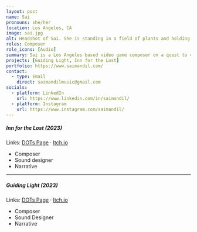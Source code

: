 ```yaml
---
layout: post
name: Sai
pronouns: she/her
location: Los Angeles, CA
image: sai.jpg
alt: Headshot of Sai. She is standing in a field of plants and holding a small flower in her hands.
roles: Composer
role_icons: [Audio]
summary: Sai is a Los Angeles based video game composer on a quest to create musical soundscapes that immerse audiences in impactful narratives and memorable gameplay experiences. When Sai is not composing music, she can be found needle felting, tending to her plants, spending time with friends, learning sign language, and playing video games.
projects: [Guiding Light, Inn for the Lost]
portfolio: https://www.saimandil.com/
contact:
  - type: Email
    direct: saimandilmusic@gmail.com
socials:
  - platform: LinkedIn
    url: https://www.linkedin.com/in/saimandil/
  - platform: Instagram
    url: https://www.instagram.com/saimandil/
---
```


##### _Inn for the Lost (2023)_
Links: [DOTs Page](/projects/inn-lost) &middot; <a target="_blank" rel="noopener" href="https://shleedelie.itch.io/inn-for-the-lost">Itch.io</a>
- Composer
- Sound designer
- Narrative

<hr class="secondary">

##### _Guiding Light (2023)_
Links: [DOTs Page](/projects/guiding-light) &middot; <a target="_blank" rel="noopener" href="https://candlesticklibrary.itch.io/guiding-light">Itch.io</a>
- Composer
- Sound Designer
- Narrative
